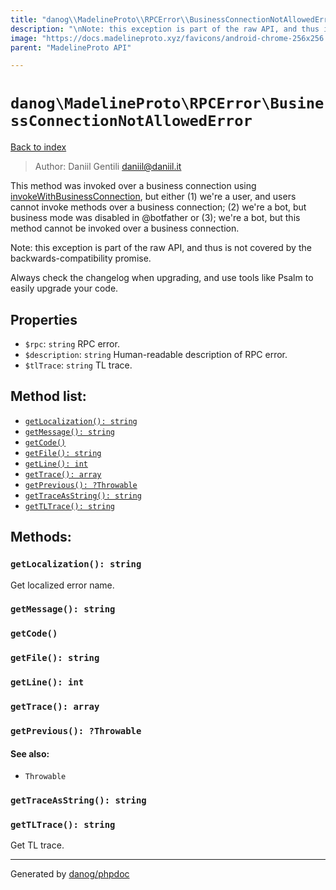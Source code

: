 ```yaml
---
title: "danog\\MadelineProto\\RPCError\\BusinessConnectionNotAllowedError: This method was invoked over a business connection using [invokeWithBusinessConnection](https://core.telegram.org/api/business#connected-bots), but either (1) we're a user, and users cannot invoke methods over a business connection; (2) we're a bot, but business mode was disabled in @botfather or (3); we're a bot, but this method cannot be invoked over a business connection."
description: "\nNote: this exception is part of the raw API, and thus is not covered by the backwards-compatibility promise.\n\nAlways check the changelog when upgrading, and use tools like Psalm to easily upgrade your code.\n"
image: "https://docs.madelineproto.xyz/favicons/android-chrome-256x256.png"
parent: "MadelineProto API"

---
```

# `danog\MadelineProto\RPCError\BusinessConnectionNotAllowedError`
[Back to index](../../../index.html)

> Author: Daniil Gentili <daniil@daniil.it>  
  

This method was invoked over a business connection using [invokeWithBusinessConnection](https://core.telegram.org/api/business#connected-bots), but either (1) we're a user, and users cannot invoke methods over a business connection; (2) we're a bot, but business mode was disabled in @botfather or (3); we're a bot, but this method cannot be invoked over a business connection.  


Note: this exception is part of the raw API, and thus is not covered by the backwards-compatibility promise.

Always check the changelog when upgrading, and use tools like Psalm to easily upgrade your code.


## Properties
* `$rpc`: `string` RPC error.
* `$description`: `string` Human-readable description of RPC error.
* `$tlTrace`: `string` TL trace.

## Method list:
* [`getLocalization(): string`](#getLocalization)
* [`getMessage(): string`](#getMessage)
* [`getCode()`](#getCode)
* [`getFile(): string`](#getFile)
* [`getLine(): int`](#getLine)
* [`getTrace(): array`](#getTrace)
* [`getPrevious(): ?Throwable`](#getPrevious)
* [`getTraceAsString(): string`](#getTraceAsString)
* [`getTLTrace(): string`](#getTLTrace)

## Methods:
### <a name="getLocalization"></a> `getLocalization(): string`

Get localized error name.



### <a name="getMessage"></a> `getMessage(): string`





### <a name="getCode"></a> `getCode()`





### <a name="getFile"></a> `getFile(): string`





### <a name="getLine"></a> `getLine(): int`





### <a name="getTrace"></a> `getTrace(): array`





### <a name="getPrevious"></a> `getPrevious(): ?Throwable`




#### See also: 
* `Throwable`




### <a name="getTraceAsString"></a> `getTraceAsString(): string`





### <a name="getTLTrace"></a> `getTLTrace(): string`

Get TL trace.



---
Generated by [danog/phpdoc](https://phpdoc.daniil.it)
